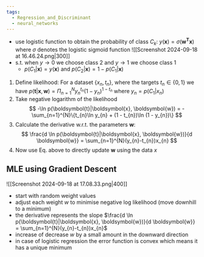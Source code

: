 ```yaml
---
tags:
  - Regression_and_Discriminant
  - neural_networks
---
```

- use logistic function to obtain the probability of class $C_{k}$: $y(\boldsymbol{x}) = \sigma(\boldsymbol{w}^{\boldsymbol{T}}\boldsymbol{x})$ where $\sigma$ denotes the logistic sigmoid function
![[Screenshot 2024-09-18 at 16.46.24.png|300]]
- s.t. when $y \to 0$ we choose class 2 and $y \to 1$ we choose class 1
	- $p(C_{1}|\boldsymbol{x}) = y(\boldsymbol{x})$ and $p(C_{2}|\boldsymbol{x}) = 1 - p(C_{1}|\boldsymbol{x})$ 
1. Define likelihood: For a dataset $\{x_{n}, t_{n}\}$, where the targets $t_{n} \in \{0,1\}$ we have $p(\boldsymbol{t}|\boldsymbol{x}, \boldsymbol{w}) = \Pi_{n=1}^{N}y_{n}^{t_{n}}(1-y_{n})^{1-t_{n}}$ where $y_{n} = p(C_{1}|x_{n})$
2. Take negative logarithm of the likelihood
$$
		-\ln p(\boldsymbol{t}|\boldsymbol{x}, \boldsymbol{w}) = -\sum_{n=1}^{N}\{t_{n}\ln y_{n} + (1 - t_{n})\ln (1 - y_{n})\}
$$
3. Calculate the derivative w.r.t. the parameters $\boldsymbol{w}$:
$$
\frac{d \ln p(\boldsymbol{t}|\boldsymbol{x}, \boldsymbol{w})}{d \boldsymbol{w}} = \sum_{n=1}^{N}(y_{n}-t_{n})x_{n}
$$
4. Now use Eq. above to directly update $\boldsymbol{w}$ using the data $x$

## MLE using Gradient Descent
![[Screenshot 2024-09-18 at 17.08.33.png|400]]
- start with random weight values
- adjust each weight $w$ to minimise negative log likelihood (move downhill to a minimum)
- the derivative represents the slope $\frac{d \ln p(\boldsymbol{t}|\boldsymbol{x}, \boldsymbol{w})}{d \boldsymbol{w}} = \sum_{n=1}^{N}(y_{n}-t_{n})x_{n}$
- increase of decrease $w$ by a small amount in the downward direction
- in case of logistic regression the error function is convex which means it has a unique minimum
